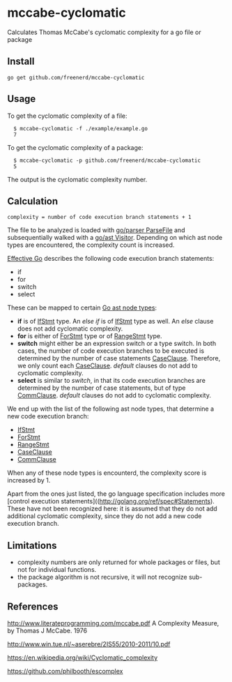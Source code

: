 # mccabe-cyclomatic

Calculates Thomas McCabe's cyclomatic complexity for a go file or package

## Install

    go get github.com/freenerd/mccabe-cyclomatic

## Usage

To get the cyclomatic complexity of a file:

```
  $ mccabe-cyclomatic -f ./example/example.go
  7
```

To get the cyclomatic complexity of a package:

```
  $ mccabe-cyclomatic -p github.com/freenerd/mccabe-cyclomatic
  5
```

The output is the cyclomatic complexity number.

## Calculation

`complexity = number of code execution branch statements + 1`

The file to be analyzed is loaded with [go/parser ParseFile](http://golang.org/pkg/go/parser/#ParseFile) and subsequentially walked with a [go/ast Visitor](http://golang.org/pkg/go/ast/#Visitor). Depending on which ast node types are encountered, the complexity count is increased.

[Effective Go](http://golang.org/doc/effective_go.html#control-structures) describes the following code execution branch statements:

- if
- for
- switch
- select

These can be mapped to certain [Go ast node types](http://golang.org/pkg/go/ast/):

- **if** is of [IfStmt](http://golang.org/pkg/go/ast/#IfStmt) type. An *else if* is of [IfStmt](http://golang.org/pkg/go/ast/#IfStmt) type as well. An *else* clause does not add cyclomatic complexity.
- **for** is either of [ForStmt](http://golang.org/pkg/go/ast/#ForStmt) type or of [RangeStmt](http://golang.org/pkg/go/ast/#RangeStmt) type.
- **switch** might either be an expression switch or a type switch. In both cases, the number of code execution branches to be executed is determined by the number of case statements [CaseClause](http://golang.org/pkg/go/ast/#CaseClause). Therefore, we only count each [CaseClause](http://golang.org/pkg/go/ast/#CaseClause). *default* clauses do not add to cyclomatic complexity.
- **select** is similar to *switch*, in that its code execution branches are determined by the number of case statements, but of type [CommClause](http://golang.org/pkg/go/ast/#CommClause). *default* clauses do not add to cyclomatic complexity.

We end up with the list of the following ast node types, that determine a new code execution branch:

- [IfStmt](http://golang.org/pkg/go/ast/#IfStmt)
- [ForStmt](http://golang.org/pkg/go/ast/#ForStmt)
- [RangeStmt](http://golang.org/pkg/go/ast/#RangeStmt)
- [CaseClause](http://golang.org/pkg/go/ast/#CaseClause)
- [CommClause](http://golang.org/pkg/go/ast/#CommClause)

When any of these node types is encounterd, the complexity score is increased by 1.

Apart from the ones just listed, the go language specification includes more [control execution statements]((http://golang.org/ref/spec#Statements). These have not been recognized here: it is assumed that they do not add additional cyclomatic complexity, since they do not add a new code execution branch.

## Limitations

- complexity numbers are only returned for whole packages or files, but not for individual functions.
- the package algorithm is not recursive, it will not recognize sub-packages.

## References

http://www.literateprogramming.com/mccabe.pdf
A Complexity Measure, by Thomas J McCabe. 1976

http://www.win.tue.nl/~aserebre/2IS55/2010-2011/10.pdf

https://en.wikipedia.org/wiki/Cyclomatic_complexity

https://github.com/philbooth/escomplex
